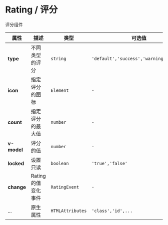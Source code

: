 # Rating / 评分

评分组件

<fe-code-show title="默认的" name="ex-rating-default"/>

<fe-code-show 
title="自定义图标"
name="ex-rating-custom"
desc="通过icon属性传入DOM设置自定义图标"
/>

<fe-code-show 
title="不同类型的"
name="ex-rating-type"
desc="通过type属性设置不同风格的组件"
/>

<fe-attributes>

<fe-attributes-title title="Rating Props" />

| 属性        | 描述                | 类型             | 可选值                                  | 默认      |
| ----------- | ------------------- | ---------------- | --------------------------------------- | --------- |
| **type**    | 不同类型的评分      | `string`         | `'default','success','warning','error'` | `default` |
| **icon**    | 指定评分的图标      | `Element`        | `-`                                     | `-`       |
| **count**   | 指定评分的最大值    | `number`         | `-`                                     | `5`       |
| **v-model** | 评分的值            | `number`         | `-`                                     | `0`       |
| **locked**  | 设置只读            | `boolean`        | `'true','false'`                        | `false`   |
| **change**  | Rating 的值变化事件 | `RatingEvent`    | `-`                                     | `-`       |
| ...         | 原生属性            | `HTMLAttributes` | `'class','id',...`                      | `-`       |

</fe-attributes>
